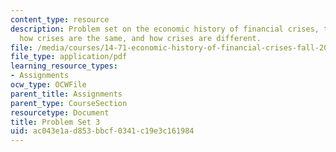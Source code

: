 ```yaml
---
content_type: resource
description: Problem set on the economic history of financial crises, the Great Moderation,
  how crises are the same, and how crises are different.
file: /media/courses/14-71-economic-history-of-financial-crises-fall-2009/ac043e1ad853bbcf0341c19e3c161984_MIT14_71F09_pset3.pdf
file_type: application/pdf
learning_resource_types:
- Assignments
ocw_type: OCWFile
parent_title: Assignments
parent_type: CourseSection
resourcetype: Document
title: Problem Set 3
uid: ac043e1a-d853-bbcf-0341-c19e3c161984
---
```

